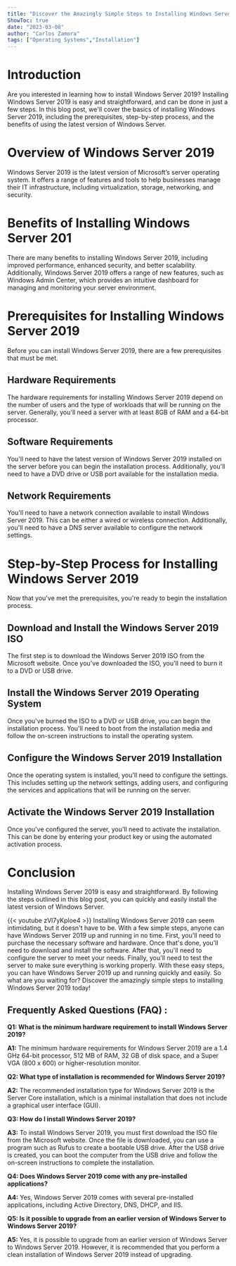 ```yaml
---
title: "Discover the Amazingly Simple Steps to Installing Windows Server 2019!"
ShowToc: true 
date: "2023-03-08"
author: "Carlos Zamora" 
tags: ["Operating Systems","Installation"]
---
```

# Introduction
Are you interested in learning how to install Windows Server 2019? Installing Windows Server 2019 is easy and straightforward, and can be done in just a few steps. In this blog post, we'll cover the basics of installing Windows Server 2019, including the prerequisites, step-by-step process, and the benefits of using the latest version of Windows Server. 

# Overview of Windows Server 2019 
Windows Server 2019 is the latest version of Microsoft’s server operating system. It offers a range of features and tools to help businesses manage their IT infrastructure, including virtualization, storage, networking, and security. 

# Benefits of Installing Windows Server 201
There are many benefits to installing Windows Server 2019, including improved performance, enhanced security, and better scalability. Additionally, Windows Server 2019 offers a range of new features, such as Windows Admin Center, which provides an intuitive dashboard for managing and monitoring your server environment. 

# Prerequisites for Installing Windows Server 2019
Before you can install Windows Server 2019, there are a few prerequisites that must be met. 

## Hardware Requirements
The hardware requirements for installing Windows Server 2019 depend on the number of users and the type of workloads that will be running on the server. Generally, you'll need a server with at least 8GB of RAM and a 64-bit processor. 

## Software Requirements
You'll need to have the latest version of Windows Server 2019 installed on the server before you can begin the installation process. Additionally, you'll need to have a DVD drive or USB port available for the installation media. 

## Network Requirements
You'll need to have a network connection available to install Windows Server 2019. This can be either a wired or wireless connection. Additionally, you'll need to have a DNS server available to configure the network settings. 

# Step-by-Step Process for Installing Windows Server 2019
Now that you've met the prerequisites, you're ready to begin the installation process. 

## Download and Install the Windows Server 2019 ISO
The first step is to download the Windows Server 2019 ISO from the Microsoft website. Once you've downloaded the ISO, you'll need to burn it to a DVD or USB drive. 

## Install the Windows Server 2019 Operating System
Once you've burned the ISO to a DVD or USB drive, you can begin the installation process. You'll need to boot from the installation media and follow the on-screen instructions to install the operating system. 

## Configure the Windows Server 2019 Installation
Once the operating system is installed, you'll need to configure the settings. This includes setting up the network settings, adding users, and configuring the services and applications that will be running on the server. 

## Activate the Windows Server 2019 Installation
Once you've configured the server, you'll need to activate the installation. This can be done by entering your product key or using the automated activation process. 

# Conclusion
Installing Windows Server 2019 is easy and straightforward. By following the steps outlined in this blog post, you can quickly and easily install the latest version of Windows Server.

{{< youtube zVl7yKploe4 >}} 
Installing Windows Server 2019 can seem intimidating, but it doesn't have to be. With a few simple steps, anyone can have Windows Server 2019 up and running in no time. First, you'll need to purchase the necessary software and hardware. Once that's done, you'll need to download and install the software. After that, you'll need to configure the server to meet your needs. Finally, you'll need to test the server to make sure everything is working properly. With these easy steps, you can have Windows Server 2019 up and running quickly and easily. So what are you waiting for? Discover the amazingly simple steps to installing Windows Server 2019 today!

## Frequently Asked Questions (FAQ) :
**Q1: What is the minimum hardware requirement to install Windows Server 2019?**

**A1:** The minimum hardware requirements for Windows Server 2019 are a 1.4 GHz 64-bit processor, 512 MB of RAM, 32 GB of disk space, and a Super VGA (800 x 600) or higher-resolution monitor.

**Q2: What type of installation is recommended for Windows Server 2019?**

**A2:** The recommended installation type for Windows Server 2019 is the Server Core installation, which is a minimal installation that does not include a graphical user interface (GUI).

**Q3: How do I install Windows Server 2019?**

**A3:** To install Windows Server 2019, you must first download the ISO file from the Microsoft website. Once the file is downloaded, you can use a program such as Rufus to create a bootable USB drive. After the USB drive is created, you can boot the computer from the USB drive and follow the on-screen instructions to complete the installation.

**Q4: Does Windows Server 2019 come with any pre-installed applications?**

**A4:** Yes, Windows Server 2019 comes with several pre-installed applications, including Active Directory, DNS, DHCP, and IIS.

**Q5: Is it possible to upgrade from an earlier version of Windows Server to Windows Server 2019?**

**A5:** Yes, it is possible to upgrade from an earlier version of Windows Server to Windows Server 2019. However, it is recommended that you perform a clean installation of Windows Server 2019 instead of upgrading.





